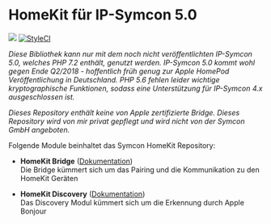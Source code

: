 # HomeKit für IP-Symcon 5.0

<a href="https://www.symcon.de"><img src="https://img.shields.io/badge/IP--Symcon-5.0-blue.svg?style=flat-square"/></a>
<a href="https://styleci.io/repos/100034267/"><img src="https://styleci.io/repos/100034267/shield" alt="StyleCI"></a>
<br/>

_Diese Bibliothek kann nur mit dem noch nicht veröffentlichten IP-Symcon 5.0, welches PHP 7.2 enthält, genutzt werden. IP-Symcon 5.0 kommt wohl gegen Ende Q2/2018 - hoffentlich früh genug zur Apple HomePod Veröffentlichung in Deutschland. PHP 5.6 fehlen leider wichtige kryptographische Funktionen, sodass eine Unterstützung für IP-Symcon 4.x ausgeschlossen ist._ 

_Dieses Repository enthält keine von Apple zertifizierte Bridge. Dieses Repository wird von mir privat gepflegt und wird nicht von der Symcon GmbH angeboten._

Folgende Module beinhaltet das Symcon HomeKit Repository:

- __HomeKit Bridge__ ([Dokumentation](HomeKitBridge))  
    Die Bridge kümmert sich um das Pairing und die Kommunikation zu den HomeKit Geräten
    
- __HomeKit Discovery__ ([Dokumentation](HomeKitDiscovery))  
    Das Discovery Modul kümmert sich um die Erkennung durch Apple Bonjour    